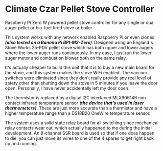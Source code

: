 # Climate Czar Pellet Stove Controller
Raspberry Pi Zero W powered pellet stove controller for any single or dual auger pellet or bio-fuel fired stove or boiler.

This system works with any network enabled Raspberry Pi or even clones **_(also tested on a Banana Pi BPI-M2-Zero)_**. Designed using an England's Stove Works 25-PDV pellet stove which has both upper and lower augers where the lower auger runs continuously. In my case, I just run the lower auger motor and combustion blower both on the same relay.

It's actually cheaper to build this unit that it is to buy a new main board for the stove, and this system makes the stove WiFi enabled. The vacuum switches were eliminated since they don't really provide any real level of safety other than shutting down the stove in 5 minutes if you leave the door open. Personally, I have never accidentally left my door open.

The thermistor is replaced by a digital I2C interfaced MLX90614B non-contact infrared temperature sensor **_(the device that's used in laser thermometers)_**. These are just more accurate than a thermistor and have a higher temperature range than a DS18B20 OneWire temperature sensor.

The system uses a solid state relay board for all switching since mechanical relay contacts wear out, which actually happened to me during the initial development. An 8-channel SSR board is used so that if one does happen to die, you can just move its wires to one of the 4 spares to get right back up and running.
